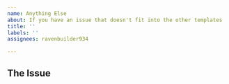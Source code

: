 ```yaml
---	
name: Anything Else
about: If you have an issue that doesn't fit into the other templates
title: ''	
labels: ''
assignees: ravenbuilder934	

---	
```


## The Issue
